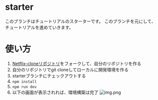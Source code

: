 # starter
このブランチはチュートリアルのスターターです。
このブランチを元にして、チュートリアルを進めていきます。

# 使い方
1. [Netflix-cloneリポジトリ](https://github.com/gunners6518/Netflix-clone)をフォークして、自分のリポジトリを作る
2. 自分のリポジトリでgit cloneしてローカルに開発環境を作る
3. starterブランチにチェックアウトする
4. ``npm install``
5. ``npm run dev``
6. 以下の画面が表示されれば、環境構築は完了
![img.png](https://assets.st-note.com/img/1713551591006-VmtTeMktzy.png)